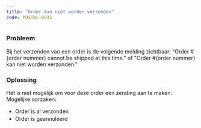 ```yaml
---
title: "Order kan niet worden verzonden"
code: POSTNL-0015
---
```



<p><h3>Probleem</h3></p><p>Bij het verzenden van een order is de volgende melding zichtbaar: "Order #{order nummer} cannot be shipped at this time." of "Order #{order nummer} kan niet worden verzonden."</p><p><h3>Oplossing</h3></p><p>Het is niet mogelijk om voor deze order een zending aan te maken. Mogelijke oorzaken:</p><ul><li><span style="font-size: 1.0em;line-height: 1.45em;">Order is al verzonden</span></li><li><span style="font-size: 1.0em;line-height: 1.45em;">Order is geannuleerd</span> </li></ul>
